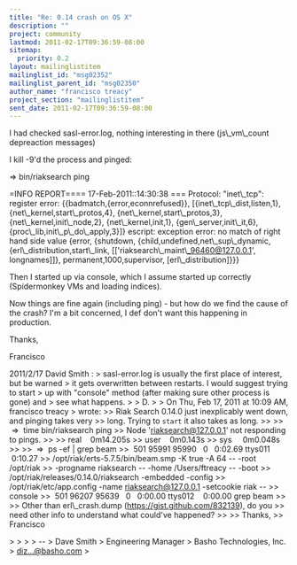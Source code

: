```yaml
---
title: "Re: 0.14 crash on OS X"
description: ""
project: community
lastmod: 2011-02-17T09:36:59-08:00
sitemap:
  priority: 0.2
layout: mailinglistitem
mailinglist_id: "msg02352"
mailinglist_parent_id: "msg02350"
author_name: "francisco treacy"
project_section: "mailinglistitem"
sent_date: 2011-02-17T09:36:59-08:00
---
```



I had checked sasl-error.log, nothing interesting in there
(js\\_vm\\_count depreaction messages)

I kill -9'd the process and pinged:

 =&gt; bin/riaksearch ping

=INFO REPORT==== 17-Feb-2011::14:30:38 ===
Protocol: "inet\\_tcp": register error: {{badmatch,{error,econnrefused}},
 [{inet\\_tcp\\_dist,listen,1},
 {net\\_kernel,start\\_protos,4},
 {net\\_kernel,start\\_protos,3},
 {net\\_kernel,init\\_node,2},
 {net\\_kernel,init,1},
 {gen\\_server,init\\_it,6},
 {proc\\_lib,init\\_p\\_do\\_apply,3}]}
escript: exception error: no match of right hand side value
 {error,
 {shutdown,
 {child,undefined,net\\_sup\\_dynamic,
 {erl\\_distribution,start\\_link,
 [['riaksearch\\_maint\\_96460@127.0.0.1',
 longnames]]},
 permanent,1000,supervisor,
 [erl\\_distribution]}}}

Then I started up via console, which I assume started up correctly
(Spidermonkey VMs and loading indices).

Now things are fine again (including ping) - but how do we find the
cause of the crash? I'm a bit concerned, I def don't want this
happening in production.

Thanks,

Francisco


2011/2/17 David Smith :
&gt; sasl-error.log is usually the first place of interest, but be warned
&gt; it gets overwritten between restarts. I would suggest trying to start
&gt; up with "console" method (after making sure other process is gone) and
&gt; see what happens.
&gt;
&gt; D.
&gt;
&gt; On Thu, Feb 17, 2011 at 10:09 AM, francisco treacy
&gt;  wrote:
&gt;&gt; Riak Search 0.14.0 just inexplicably went down, and pinging takes very
&gt;&gt; long. Trying to `start` it also takes as long.
&gt;&gt;
&gt;&gt;  =&gt;  time bin/riaksearch ping
&gt;&gt; Node 'riaksearch@127.0.0.1' not responding to pings.
&gt;&gt;
&gt;&gt; real    0m14.205s
&gt;&gt; user    0m0.143s
&gt;&gt; sys     0m0.048s
&gt;&gt;
&gt;&gt;  =&gt;  ps -ef | grep beam
&gt;&gt;  501 95991 95990   0   0:02.69 ttys011    0:10.27
&gt;&gt; /opt/riak/erts-5.7.5/bin/beam.smp -K true -A 64 -- -root /opt/riak
&gt;&gt; -progname riaksearch -- -home /Users/ftreacy -- -boot
&gt;&gt; /opt/riak/releases/0.14.0/riaksearch -embedded -config
&gt;&gt; /opt/riak/etc/app.config -name riaksearch@127.0.0.1 -setcookie riak --
&gt;&gt; console
&gt;&gt;  501 96207 95639   0   0:00.00 ttys012    0:00.00 grep beam
&gt;&gt;
&gt;&gt; Other than erl\\_crash.dump (https://gist.github.com/832139), do you
&gt;&gt; need other info to understand what could've happened?
&gt;&gt;
&gt;&gt; Thanks,
&gt;&gt; Francisco

&gt;
&gt;
&gt;
&gt; --
&gt; Dave Smith
&gt; Engineering Manager
&gt; Basho Technologies, Inc.
&gt; diz...@basho.com
&gt;

